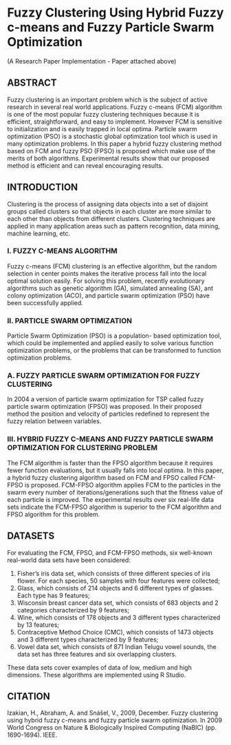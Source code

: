 # Fuzzy Clustering Using Hybrid Fuzzy c-means and Fuzzy Particle Swarm Optimization
(A Research Paper Implementation - Paper attached above)

## ABSTRACT

  Fuzzy clustering is an important problem which is the subject of active research in several real world applications. Fuzzy c-means (FCM) algorithm is one of the most popular fuzzy clustering techniques because it is efficient, straightforward, and easy to implement. However FCM is sensitive to initialization and is easily trapped in local optima. Particle swarm optimization (PSO) is a stochastic global optimization tool which is used in many optimization problems. In this paper a hybrid fuzzy clustering method based on FCM and fuzzy PSO (FPSO) is proposed which make use of the merits of both algorithms. Experimental results show that our proposed method is efficient and can reveal encouraging results.

## INTRODUCTION

  Clustering is the process of assigning data objects into a set of disjoint groups called clusters so that objects in each cluster are more similar to each other than objects from different clusters. Clustering techniques are applied in many application areas such as pattern recognition, data mining, machine learning, etc.

### I. FUZZY C-MEANS ALGORITHM
  Fuzzy c-means (FCM) clustering is an effective algorithm, but the random selection in center points makes the iterative process fall into the local optimal solution easily. For solving this problem, recently evolutionary algorithms such as genetic algorithm (GA), simulated annealing (SA), ant colony optimization (ACO), and particle swarm optimization (PSO) have been successfully applied.

### II. PARTICLE SWARM OPTIMIZATION
  Particle Swarm Optimization (PSO) is a population- based optimization tool, which could be implemented and applied easily to solve various function optimization problems, or the problems that can be transformed to function optimization problems.
### A. FUZZY PARTICLE SWARM OPTIMIZATION FOR FUZZY CLUSTERING
  In 2004 a version of particle swarm optimization for TSP called fuzzy particle swarm optimization (FPSO) was proposed. In their proposed method the position and velocity of particles redefined to represent the fuzzy relation between variables.

### III. HYBRID FUZZY C-MEANS AND FUZZY PARTICLE SWARM OPTIMIZATION FOR CLUSTERING PROBLEM
  The FCM algorithm is faster than the FPSO algorithm because it requires fewer function evaluations, but it usually falls into local optima. In this paper, a hybrid fuzzy clustering algorithm based on FCM and FPSO called FCM-FPSO is proposed. FCM-FPSO algorithm applies FCM to the particles in the swarm every number of iterations/generations such that the fitness value of each particle is improved. The experimental results over six real-life data sets indicate the FCM-FPSO algorithm is superior to the FCM algorithm and FPSO algorithm for this problem.

## DATASETS

  For evaluating the FCM, FPSO, and FCM-FPSO methods, six well-known real-world data sets have been considered:
1. Fisher’s iris data set, which consists of three different species of iris flower. For each species, 50 samples with four features were collected;
2. Glass, which consists of 214 objects and 6 different types of glasses. Each type has 9 features;
3. Wisconsin breast cancer data set, which consists of 683 objects and 2 categories characterized by 9 features;
4. Wine, which consists of 178 objects and 3 different types characterized by 13 features;
5. Contraceptive Method Choice (CMC), which consists of 1473 objects and 3 different types characterized by 9 features;
6. Vowel data set, which consists of 871 Indian Telugu vowel sounds, the data set has three features and six overlapping clusters.

  These data sets cover examples of data of low, medium and high dimensions. These algorithms are implemented using R Studio.

## CITATION

Izakian, H., Abraham, A. and Snášel, V., 2009, December. Fuzzy clustering using hybrid fuzzy c-means and fuzzy particle swarm optimization. In 2009 World Congress on Nature & Biologically Inspired Computing (NaBIC) (pp. 1690-1694). IEEE.
